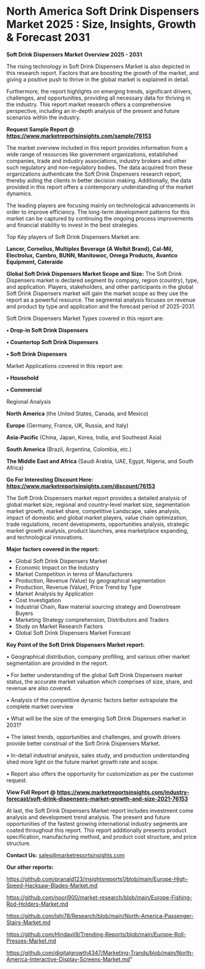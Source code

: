 # North America Soft Drink Dispensers Market 2025 : Size, Insights, Growth & Forecast 2031

<Strong> Soft Drink Dispensers Market Overview 2025 - 2031</strong>

The rising technology in Soft Drink Dispensers Market is also depicted in this research report. Factors that are boosting the growth of the market, and giving a positive push to thrive in the global market is explained in detail.

Furthermore, the report highlights on emerging trends, significant drivers, challenges, and opportunities, providing all necessary data for thriving in the industry. This report market research offers a comprehensive perspective, including an in-depth analysis of the present and future scenarios within the industry.

<strong>Request Sample Report @ <a href=https://www.marketreportsinsights.com/sample/76153>https://www.marketreportsinsights.com/sample/76153</a></strong>

The market overview included in this report provides information from a wide range of resources like government organizations, established companies, trade and industry associations, industry brokers and other such regulatory and non-regulatory bodies. The data acquired from these organizations authenticate the Soft Drink Dispensers research report, thereby aiding the clients in better decision making. Additionally, the data provided in this report offers a contemporary understanding of the market dynamics.

The leading players are focusing mainly on technological advancements in order to improve efficiency. The long-term development patterns for this market can be captured by continuing the ongoing process improvements and financial stability to invest in the best strategies.

Top Key players of Soft Drink Dispensers Market are:

<strong>Lancer, Cornelius, Multiplex Beverage (A Welbit Brand), Cal-Mil, Electrolux, Cambro, BUNN, Manitowoc, Omega Products, Avantco Equipment, Cateraide</strong>

<strong><b>Global Soft Drink Dispensers Market Scope and Size:</b></strong>
The Soft Drink Dispensers market is declared segment by company, region (country), type, and application. Players, stakeholders, and other participants in the global Soft Drink Dispensers market will gain the market scope as they use the report as a powerful resource. The segmental analysis focuses on revenue and product by type and application and the forecast period of 2025-2031.

Soft Drink Dispensers Market Types covered in this report are:

<strong>• Drop-in Soft Drink Dispensers

• Countertop Soft Drink Dispensers

• Soft Drink Dispensers</strong>

Market Applications covered in this report are:

<strong>• Household

• Commercial</strong> 

Regional Analysis

<strong>North America</strong> (the United States, Canada, and Mexico)

<strong>Europe</strong> (Germany, France, UK, Russia, and Italy)

<strong>Asia-Pacific</strong> (China, Japan, Korea, India, and Southeast Asia)

<strong>South America</strong> (Brazil, Argentina, Colombia, etc.)

<strong>The Middle East and Africa</strong> (Saudi Arabia, UAE, Egypt, Nigeria, and South Africa)

<strong>Go For Interesting Discount Here: <a href=https://www.marketreportsinsights.com/discount/76153>https://www.marketreportsinsights.com/discount/76153</a></strong>

The Soft Drink Dispensers market report provides a detailed analysis of global market size, regional and country-level market size, segmentation market growth, market share, competitive Landscape, sales analysis, impact of domestic and global market players, value chain optimization, trade regulations, recent developments, opportunities analysis, strategic market growth analysis, product launches, area marketplace expanding, and technological innovations.

<strong><b>Major factors covered in the report:</b></strong>
<ul>
  <li>Global Soft Drink Dispensers Market </li>
  <li>Economic Impact on the Industry</li>
  <li>Market Competition in terms of Manufacturers</li>
  <li>Production, Revenue (Value) by geographical segmentation</li>
  <li>Production, Revenue (Value), Price Trend by Type</li>
  <li>Market Analysis by Application</li>
  <li>Cost Investigation</li>
  <li>Industrial Chain, Raw material sourcing strategy and Downstream Buyers</li>
  <li>Marketing Strategy comprehension, Distributors and Traders</li>
  <li>Study on Market Research Factors</li>
  <li>Global Soft Drink Dispensers Market Forecast</li>
</ul>

<strong><b>Key Point of the Soft Drink Dispensers Market report:</b></strong>

• Geographical distribution, company profiling, and various other market segmentation are provided in the report.

• For better understanding of the global Soft Drink Dispensers market status, the accurate market valuation which comprises of size, share, and revenue are also covered.

• Analysis of the competitive dynamic factors better extrapolate the complete market overview

• What will be the size of the emerging Soft Drink Dispensers market in 2031?

• The latest trends, opportunities and challenges, and growth drivers provide better construal of the Soft Drink Dispensers Market.

• In-detail industrial analysis, sales study, and production understanding shed more light on the future market growth rate and scope.

• Report also offers the opportunity for customization as per the customer request.

<strong><b>View Full Report @ <a href=https://www.marketreportsinsights.com/industry-forecast/soft-drink-dispensers-market-growth-and-size-2021-76153>https://www.marketreportsinsights.com/industry-forecast/soft-drink-dispensers-market-growth-and-size-2021-76153</a></b></strong>


At last, the Soft Drink Dispensers Market report includes investment come analysis and development trend analysis. The present and future opportunities of the fastest growing international industry segments are coated throughout this report. This report additionally presents product specification, manufacturing method, and product cost structure, and price structure.

<strong>Contact Us:</strong>
sales@marketreportsinsights.com

<strong>Our other reports:</strong>

<a href=https://github.com/pranald123/insightsreports1/blob/main/Europe-High-Speed-Hacksaw-Blades-Market.md>https://github.com/pranald123/insightsreports1/blob/main/Europe-High-Speed-Hacksaw-Blades-Market.md</a>

<a href=https://github.com/noori900/market-research/blob/main/Europe-Fishing-Rod-Holders-Market.md>https://github.com/noori900/market-research/blob/main/Europe-Fishing-Rod-Holders-Market.md</a>

<a href=https://github.com/Ishi78/Research/blob/main/North-America-Passenger-Stairs-Market.md>https://github.com/Ishi78/Research/blob/main/North-America-Passenger-Stairs-Market.md</a>

<a href=https://github.com/Hindavii9/Trending-Reports/blob/main/Europe-Roll-Presses-Market.md>https://github.com/Hindavii9/Trending-Reports/blob/main/Europe-Roll-Presses-Market.md</a>

<a href=https://github.com/digitalgrowth4347/Marketing-Trands/blob/main/North-America-Interactive-Display-Screens-Market.md>https://github.com/digitalgrowth4347/Marketing-Trands/blob/main/North-America-Interactive-Display-Screens-Market.md</a>"

